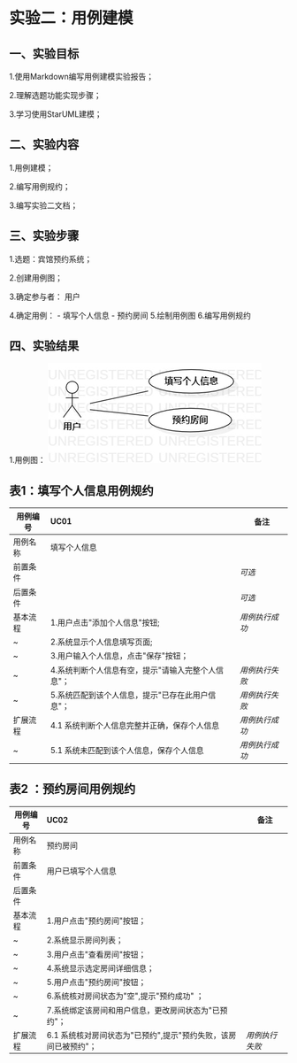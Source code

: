 # 实验二：用例建模

## 一、实验目标

1.使用Markdown编写用例建模实验报告；

2.理解选题功能实现步骤；

3.学习使用StarUML建模；


## 二、实验内容

1.用例建模；

2.编写用例规约；

3.编写实验二文档；


## 三、实验步骤

1.选题：宾馆预约系统；

2.创建用例图；

3.确定参与者：  用户

4.确定用例：
  	  - 填写个人信息
      - 预约房间
5.绘制用例图
6.编写用例规约

## 四、实验结果

1.用例图：
![用例图](./lab2UseCase.jpg)

## 表1：填写个人信息用例规约

用例编号 | UC01 | 备注
-|:-|-
用例名称 | 填写个人信息 |
前置条件 | | *可选*
后置条件 | | *可选*
基本流程 | 1.用户点击"添加个人信息"按钮; | *用例执行成功*
~| 2.系统显示个人信息填写页面; |
~| 3.用户输入个人信息，点击"保存"按钮；|
~| 4.系统判断个人信息有空，提示"请输入完整个人信息"；|*用例执行失败*
~| 5.系统匹配到该个人信息，提示"已存在此用户信息"；| *用例执行失败*
扩展流程 |4.1 系统判断个人信息完整并正确，保存个人信息|*用例执行成功*
~ | 5.1 系统未匹配到该个人信息，保存个人信息 | *用例执行成功*

## 表2 ：预约房间用例规约

用例编号 | UC02 |备注
-|:-|-
用例名称 | 预约房间 |
前置条件 | 用户已填写个人信息 |
后置条件 | |
基本流程 |1.用户点击"预约房间"按钮；|
~| 2.系统显示房间列表；|
~| 3.用户点击"查看房间"按钮； |
~| 4.系统显示选定房间详细信息； |
~| 5.用户点击"预约房间"按钮； |
~| 6.系统核对房间状态为"空",提示"预约成功" ；|
~| 7.系统绑定该房间和用户信息，更改房间状态为"已预约"；|
扩展流程 | 6.1 系统核对房间状态为"已预约",提示"预约失败，该房间已被预约"； | *用例执行失败*
